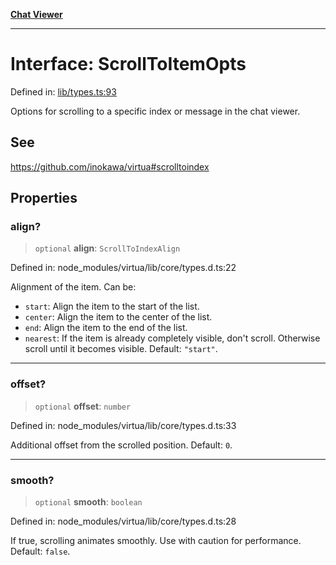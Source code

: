 [**Chat Viewer**](../README.md)

***

# Interface: ScrollToItemOpts

Defined in: [lib/types.ts:93](https://github.com/wix-incubator/chat-viewer/blob/83481c9b59373be99cbdd28a40e5ba8a4798e38a/lib/types.ts#L93)

Options for scrolling to a specific index or message in the chat viewer.

## See

https://github.com/inokawa/virtua#scrolltoindex

## Properties

### align?

> `optional` **align**: `ScrollToIndexAlign`

Defined in: node\_modules/virtua/lib/core/types.d.ts:22

Alignment of the item. Can be:
  - `start`: Align the item to the start of the list.
  - `center`: Align the item to the center of the list.
  - `end`: Align the item to the end of the list.
  - `nearest`: If the item is already completely visible, don't scroll. Otherwise scroll until it becomes visible.
  Default: `"start"`.

***

### offset?

> `optional` **offset**: `number`

Defined in: node\_modules/virtua/lib/core/types.d.ts:33

Additional offset from the scrolled position. Default: `0`.

***

### smooth?

> `optional` **smooth**: `boolean`

Defined in: node\_modules/virtua/lib/core/types.d.ts:28

If true, scrolling animates smoothly. Use with caution for performance. Default: `false`.
